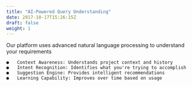 ```yaml
---
title: "AI-Powered Query Understanding"
date: 2017-10-17T15:26:15Z
draft: false
weight: 1
---
```


Our platform uses advanced natural language processing to understand your requirements
```
●	Context Awareness: Understands project context and history
●	Intent Recognition: Identifies what you're trying to accomplish
●	Suggestion Engine: Provides intelligent recommendations
●	Learning Capability: Improves over time based on usage
```
